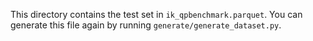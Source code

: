 This directory contains the test set in `ik_qpbenchmark.parquet`. You can generate this file again by running `generate/generate_dataset.py`.

